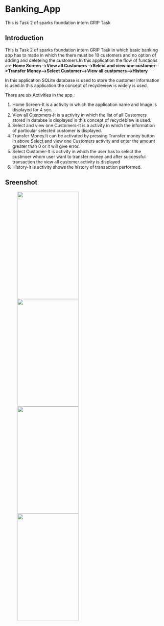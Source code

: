# Banking_App
This is Task 2 of sparks foundation intern GRIP Task

## Introduction

This is Task 2 of sparks foundation intern GRIP Task in which basic banking app has to made in which the there must be 10 customers and no option of adding and deleteing 
the customers.In this application the flow of functions are <b>Home Screen-->View all Customers-->Select and view one customer-->Transfer Money-->Select Customer-->View 
all customers-->History</b>

In this application SQLite database is used to store the customer information is used.In this application the concept of recycleview is widely is used.

There are six Activities in the app :

1. Home Screen-It is a activity in which the application name and Image is displayed for 4 sec.
2. View all Customers-It is a activity in which the list of all Customers stored in databse is displayed in this concept of recyclebiew is used.
3. Select and view one Customers-It is a activity in which the information of particular selected customer is displayed.
4. Transfer Money.It can be activated by pressing Transfer money button in above Select and view one Customers activity and enter the amount greater 
than 0 or it will give error.
5. Select Customer-It is activity in which the user has to select the custmoer whom user want to transfer money and after successful transaction the view all 
customer activity is displayed
6. History-It is activity shows the history of transaction performed.

## Sreenshot

<p id="img_cont">
	<img src="/pic1.jpeg" width = "200" height= "350" hspace=40>
	<img src="/pic2.jpeg" width = "200" height= "350" hspace=40>
	<img src="/pic3.jpeg" width = "200" height= "350" hspace=40>
	<img src="/pic4.jpeg" width = "200" height= "350" hspace=40>
</p>



